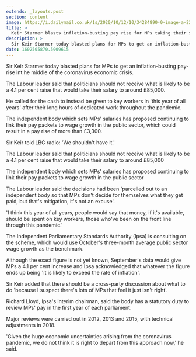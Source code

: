 ```yaml
--- 
extends: _layouts.post 
section: content 
image: https://i.dailymail.co.uk/1s/2020/10/12/10/34284890-0-image-a-22_1602495200758.jpg 
title: > 
  Keir Starmer blasts inflation-busting pay rise for MPs taking their salary to more than £85,000 
description: > 
  Sir Keir Starmer today blasted plans for MPs to get an inflation-busting pay-rise int he middle of the coronavirus economic crisis.The Labour leader said that politicians should not receive what is likely to be a 4.1 per cent raise that would take their salary to around £85,000.The independent body which sets MPs' salaries has proposed continuing to link their pay packets to wage growth in the public sector, which could result in a pay rise of more than £3,300.The Independent Parliamentary Standards Authority (Ipsa) is consulting on the scheme, which would use October's three-month average public sector wage growth as the benchmark.Richard Lloyd, Ipsa's interim chairman, said the body has a statutory duty to review MPs' pay in the first year of each parliament. 
date: 1602505870.5009615 
--- 
```

Sir Keir Starmer today blasted plans for MPs to get an inflation-busting pay-rise int he middle of the coronavirus economic crisis.

The Labour leader said that politicians should not receive what is likely to be a 4.1 per cent raise that would take their salary to around £85,000.

He called for the cash to instead be given to key workers in 'this year of all years' after their long hours of dedicated work throughout the pandemic.

The independent body which sets MPs' salaries has proposed continuing to link their pay packets to wage growth in the public sector, which could result in a pay rise of more than £3,300.

Sir Keir told LBC radio: 'We shouldn't have it.'

The Labour leader said that politicians should not receive what is likely to be a 4.1 per cent raise that would take their salary to around £85,000

The independent body which sets MPs' salaries has proposed continuing to link their pay packets to wage growth in the public sector

The Labour leader said the decisions had been 'parcelled out to an independent body so that MPs don't decide for themselves what they get paid, but that's mitigation, it's not an excuse'.

'I think this year of all years, people would say that money, if it's available, should be spent on key workers, those who've been on the front line through this pandemic.'

The Independent Parliamentary Standards Authority (Ipsa) is consulting on the scheme, which would use October's three-month average public sector wage growth as the benchmark.

Although the exact figure is not yet known, September's data would give MPs a 4.1 per cent increase and Ipsa acknowledged that whatever the figure ends up being 'it is likely to exceed the rate of inflation'.

Sir Keir added that there should be a cross-party discussion about what to do 'because I suspect there's lots of MPs that feel it just isn't right'.

Richard Lloyd, Ipsa's interim chairman, said the body has a statutory duty to review MPs' pay in the first year of each parliament.

Major reviews were carried out in 2012, 2013 and 2015, with technical adjustments in 2018.

'Given the huge economic uncertainties arising from the coronavirus pandemic, we do not think it is right to depart from this approach now,' he said.
